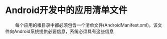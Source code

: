 #  Android开发中的应用清单文件
&nbsp;&nbsp;&nbsp;&nbsp;&nbsp;&nbsp;&nbsp;&nbsp;每个应用的根目录中都必须包含一个清单文件(AndroidManifest.xml)。该文件向Android系统提供必要信息，系统必须具有这些信息<br>
